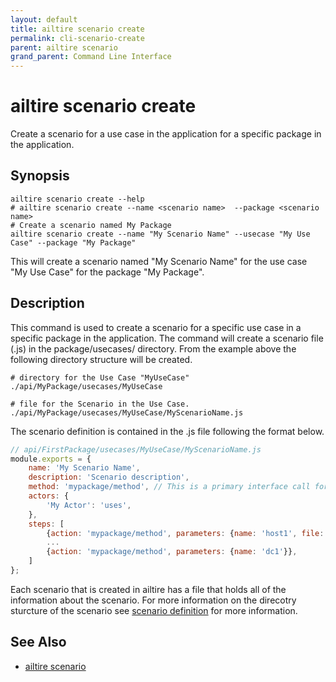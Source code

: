 ```yaml
---
layout: default 
title: ailtire scenario create 
permalink: cli-scenario-create 
parent: ailtire scenario 
grand_parent: Command Line Interface
---
```


# ailtire scenario create

Create a scenario for a use case in the application for a specific package in the application.

## Synopsis

```shell
ailtire scenario create --help 
# ailtire scenario create --name <scenario name>  --package <scenario name>
# Create a scenario named My Package
ailtire scenario create --name "My Scenario Name" --usecase "My Use Case" --package "My Package"
```

This will create a scenario named "My Scenario Name" for the use case "My Use Case" for the package "My Package".

## Description

This command is used to create a scenario for a specific use case in a specific package in the application. 
The command will create a scenario file (<scenarioName>.js) in the package/usecases/<UsecaseName> directory.
From the example above the following directory structure will be created. 

```shell
# directory for the Use Case "MyUseCase"
./api/MyPackage/usecases/MyUseCase

# file for the Scenario in the Use Case.
./api/MyPackage/usecases/MyUseCase/MyScenarioName.js

```
The scenario definition is contained in the <scenario name>.js file following the format below.

```javascript
// api/FirstPackage/usecases/MyUseCase/MyScenarioName.js
module.exports = {
    name: 'My Scenario Name',
    description: 'Scenario description',
    method: 'mypackage/method', // This is a primary interface call for the scenario. 
    actors: {
        'My Actor': 'uses',
    },
    steps: [
        {action: 'mypackage/method', parameters: {name: 'host1', file: './templates/device.yaml'}},
        ...
        {action: 'mypackage/method', parameters: {name: 'dc1'}},
    ]
};
```

Each scenario that is created in ailtire has a file that holds all of the information about the scenario.
For more information on the direcotry sturcture of the scenario see [scenario definition](scenario) for more information.

## See Also
* [ailtire scenario](cli-scenario)

